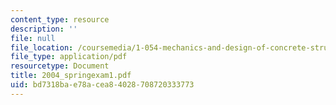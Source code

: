 ```yaml
---
content_type: resource
description: ''
file: null
file_location: /coursemedia/1-054-mechanics-and-design-of-concrete-structures-spring-2004/bd7318bae78acea84028708720333773_2004_springexam1.pdf
file_type: application/pdf
resourcetype: Document
title: 2004_springexam1.pdf
uid: bd7318ba-e78a-cea8-4028-708720333773
---
```

